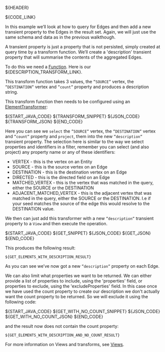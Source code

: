 ${HEADER}

${CODE_LINK}

In this example we’ll look at how to query for Edges and then add a new transient property to the Edges in the result set.
Again, we will just use the same schema and data as in the previous walkthough. 

A transient property is just a property that is not persisted, simply created at query time by a transform function. We’ll create a 'description' transient property that will summarise the contents of the aggregated Edges.

To do this we need a [Function](https://docs.oracle.com/javase/8/docs/api/java/util/function/Function.html). Here is our ${DESCRIPTION_TRANSFORM_LINK}.

This transform function takes 3 values, the `”SOURCE”` vertex, the `”DESTINATION”` vertex and `”count”` property and produces a description string.

This transform function then needs to be configured using an [ElementTransformer](http://gchq.github.io/Gaffer/uk/gov/gchq/gaffer/data/element/function/ElementTransformer.html):

${START_JAVA_CODE}
${TRANSFORM_SNIPPET}
${JSON_CODE}
${TRANSFORM_JSON}
${END_CODE}

Here you can see we `select` the `”SOURCE”` vertex, the `”DESTINATION”` vertex and `”count”` property and `project`, them into the new `”description”` transient property.
The selection here is similar to the way we select properties and identifiers in a filter,
remember you can select (and also project) any property name or any of these identifiers:

- VERTEX - this is the vertex on an Entity
- SOURCE - this is the source vertex on an Edge
- DESTINATION - this is the destination vertex on an Edge
- DIRECTED - this is the directed field on an Edge
- MATCHED_VERTEX - this is the vertex that was matched in the query, either the SOURCE or the DESTINATION
- ADJACENT_MATCHED_VERTEX - this is the adjacent vertex that was matched in the query, either the SOURCE or the DESTINATION. I.e if your seed matches the source of the edge this would resolve to the DESTINATION value.

We then can just add this transformer with a new `”description”` transient property to a `View` and then execute the operation.

${START_JAVA_CODE}
${GET_SNIPPET}
${JSON_CODE}
${GET_JSON}
${END_CODE}

This produces the following result:

```
${GET_ELEMENTS_WITH_DESCRIPTION_RESULT}
```

As you can see we’ve now got a new `”description”` property on each Edge.

We can also limit what properties we want to be returned. We can either provide
a list of properties to include, using the 'properties' field, or properties
to exclude, using the 'excludeProperties' field. In this case once we have used
the count property to create our description we don't actually want the count
property to be returned. So we will exclude it using the following code:

${START_JAVA_CODE}
${GET_WITH_NO_COUNT_SNIPPET}
${JSON_CODE}
${GET_WITH_NO_COUNT_JSON}
${END_CODE}

and the result now does not contain the count property:

```
${GET_ELEMENTS_WITH_DESCRIPTION_AND_NO_COUNT_RESULT}
```

For more information on Views and transforms, see [Views](views.md).